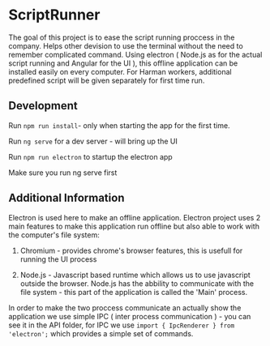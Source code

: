 # ScriptRunner

The goal of this project is to ease the script running proccess in the company. Helps other devision to use the terminal without the need to remember complicated command. 
Using electron ( Node.js as for the actual script running and Angular for the UI ), this offline application can be installed easily on every computer. For Harman workers, additional predefined script will be given separately for first time run.

## Development

Run `npm run install`- only when starting the app for the first time.

Run `ng serve` for a dev server - will bring up the UI

Run `npm run electron` to startup the electron app

Make sure you run ng serve first 

## Additional Information
Electron is used here to make an offline application. Electron project uses 2 main features to make this application
run offline but also able to work with the computer's file system: 

1. Chromium - provides chrome's browser features, this is usefull for running the UI process

2. Node.js - Javascript based runtime which allows us to use javascript outside the browser. Node.js has the abbility
to communicate with the file system - this part of the application is called the 'Main' process.

In order to make the two proccess communicate an actually show the application we use
simple IPC ( inter process communication ) - you can see it in the API folder, for IPC we use 
`import { IpcRenderer } from 'electron';` which provides a simple set of commands.

